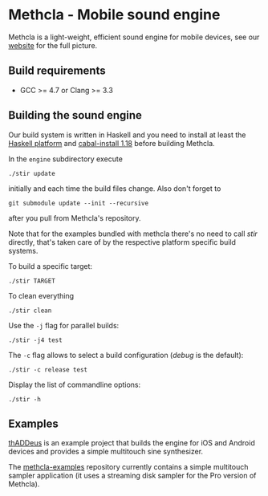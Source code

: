 # Methcla - Mobile sound engine

Methcla is a light-weight, efficient sound engine for mobile devices, see our [website](http://methc.la) for the full picture.

## Build requirements

* GCC >= 4.7 or Clang >= 3.3

## Building the sound engine

Our build system is written in Haskell and you need to install at least the [Haskell platform](http://www.haskell.org/platform/) and [cabal-install 1.18](http://hackage.haskell.org/package/cabal-install) before building Methcla.

In the `engine` subdirectory execute

    ./stir update

initially and each time the build files change. Also don't forget to

    git submodule update --init --recursive

after you pull from Methcla's repository.

Note that for the examples bundled with methcla there's no need to call *stir* directly, that's taken care of by the respective platform specific build systems.

To build a specific target:

    ./stir TARGET

To clean everything

    ./stir clean

Use the `-j` flag for parallel builds:

    ./stir -j4 test

The `-c` flag allows to select a build configuration (*debug* is the default):

    ./stir -c release test

Display the list of commandline options:

    ./stir -h

## Examples

[thADDeus](https://github.com/samplecount/methcla/tree/develop/engine/examples/thADDeus) is an example project that builds the engine for iOS and Android devices and provides a simple multitouch sine synthesizer.

The [methcla-examples](https://github.com/samplecount/methcla-examples) repository currently contains a simple multitouch sampler application (it uses a streaming disk sampler for the Pro version of Methcla).
